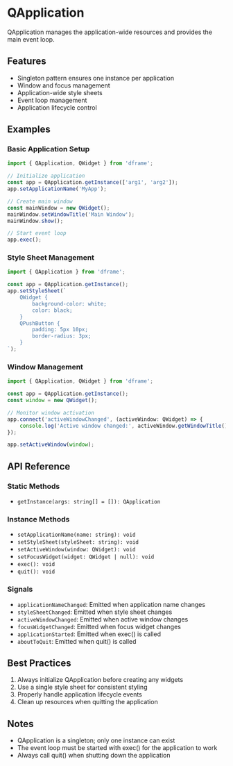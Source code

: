 # QApplication

QApplication manages the application-wide resources and provides the main event loop.

## Features

- Singleton pattern ensures one instance per application
- Window and focus management
- Application-wide style sheets
- Event loop management
- Application lifecycle control

## Examples

### Basic Application Setup

```typescript
import { QApplication, QWidget } from 'dframe';

// Initialize application
const app = QApplication.getInstance(['arg1', 'arg2']);
app.setApplicationName('MyApp');

// Create main window
const mainWindow = new QWidget();
mainWindow.setWindowTitle('Main Window');
mainWindow.show();

// Start event loop
app.exec();
```

### Style Sheet Management

```typescript
import { QApplication } from 'dframe';

const app = QApplication.getInstance();
app.setStyleSheet(`
    QWidget {
        background-color: white;
        color: black;
    }
    QPushButton {
        padding: 5px 10px;
        border-radius: 3px;
    }
`);
```

### Window Management

```typescript
import { QApplication, QWidget } from 'dframe';

const app = QApplication.getInstance();
const window = new QWidget();

// Monitor window activation
app.connect('activeWindowChanged', (activeWindow: QWidget) => {
    console.log('Active window changed:', activeWindow.getWindowTitle());
});

app.setActiveWindow(window);
```

## API Reference

### Static Methods
- `getInstance(args: string[] = []): QApplication`

### Instance Methods
- `setApplicationName(name: string): void`
- `setStyleSheet(styleSheet: string): void`
- `setActiveWindow(window: QWidget): void`
- `setFocusWidget(widget: QWidget | null): void`
- `exec(): void`
- `quit(): void`

### Signals
- `applicationNameChanged`: Emitted when application name changes
- `styleSheetChanged`: Emitted when style sheet changes
- `activeWindowChanged`: Emitted when active window changes
- `focusWidgetChanged`: Emitted when focus widget changes
- `applicationStarted`: Emitted when exec() is called
- `aboutToQuit`: Emitted when quit() is called

## Best Practices

1. Always initialize QApplication before creating any widgets
2. Use a single style sheet for consistent styling
3. Properly handle application lifecycle events
4. Clean up resources when quitting the application

## Notes

- QApplication is a singleton; only one instance can exist
- The event loop must be started with exec() for the application to work
- Always call quit() when shutting down the application
